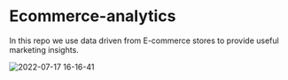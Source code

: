 # Ecommerce-analytics
In this repo we use data driven from E-commerce stores to provide useful marketing insights.

![2022-07-17 16-16-41](https://user-images.githubusercontent.com/59216368/179423441-b05bdbe9-dbe6-454b-8fae-3e1650f3470b.gif)
